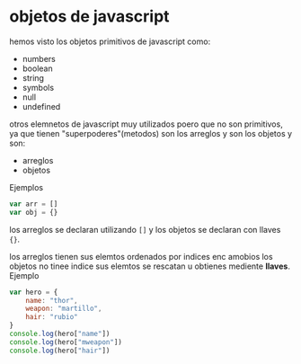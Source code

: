 # objetos de javascript
hemos visto los objetos primitivos de javascript como:

- numbers
- boolean
- string
- symbols
- null
- undefined

otros elemnetos de javascript muy utilizados poero que no son primitivos, ya que tienen "superpoderes"(metodos) son los arreglos y son los objetos y son:

- arreglos
- objetos

Ejemplos

```javascript
var arr = []
var obj = {}
```
los arreglos se declaran utilizando
`[]` y los objetos se declaran con llaves `{}`.

los arreglos tienen sus elemtos ordenados por indices enc amobios los objetos no tinee indice sus elemtos se rescatan u obtienes mediente 
**llaves**. Ejemplo 

``` javascript
var hero = {
    name: "thor",
    weapon: "martillo",
    hair: "rubio"
}
console.log(hero["name"])
console.log(hero["mweapon"])
console.log(hero["hair"])

```
















